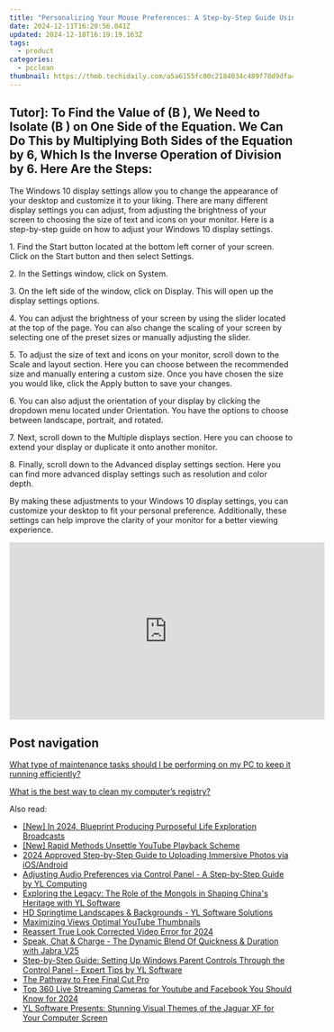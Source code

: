 ```yaml
---
title: "Personalizing Your Mouse Preferences: A Step-by-Step Guide Using Windows Control Panel - Tips From YL Software"
date: 2024-12-11T16:20:56.041Z
updated: 2024-12-18T16:19:19.163Z
tags:
  - product
categories:
  - pcclean
thumbnail: https://thmb.techidaily.com/a5a6155fc00c2184034c489f78d9dfa451dfb821e3d54808d5e05507218b1694.png
---
```


## Tutor]: To Find the Value of \(B \), We Need to Isolate \(B \) on One Side of the Equation. We Can Do This by Multiplying Both Sides of the Equation by 6, Which Is the Inverse Operation of Division by 6. Here Are the Steps:

The Windows 10 display settings allow you to change the appearance of your desktop and customize it to your liking. There are many different display settings you can adjust, from adjusting the brightness of your screen to choosing the size of text and icons on your monitor. Here is a step-by-step guide on how to adjust your Windows 10 display settings. 

1\. Find the Start button located at the bottom left corner of your screen. Click on the Start button and then select Settings.

2\. In the Settings window, click on System.

3\. On the left side of the window, click on Display. This will open up the display settings options. 

4\. You can adjust the brightness of your screen by using the slider located at the top of the page. You can also change the scaling of your screen by selecting one of the preset sizes or manually adjusting the slider.

5\. To adjust the size of text and icons on your monitor, scroll down to the Scale and layout section. Here you can choose between the recommended size and manually entering a custom size. Once you have chosen the size you would like, click the Apply button to save your changes.

6\. You can also adjust the orientation of your display by clicking the dropdown menu located under Orientation. You have the options to choose between landscape, portrait, and rotated.

7\. Next, scroll down to the Multiple displays section. Here you can choose to extend your display or duplicate it onto another monitor.

8\. Finally, scroll down to the Advanced display settings section. Here you can find more advanced display settings such as resolution and color depth. 

By making these adjustments to your Windows 10 display settings, you can customize your desktop to fit your personal preference. Additionally, these settings can help improve the clarity of your monitor for a better viewing experience.

<!-- affiliate ads begin -->
<iframe width="560" height="315" src="https://www.youtube.com/embed/cDNwgyE0nbY?si=3k_WBhpIw3WudJot" title="YouTube video player" frameborder="0" allow="accelerometer; autoplay; clipboard-write; encrypted-media; gyroscope; picture-in-picture; web-share" referrerpolicy="strict-origin-when-cross-origin" allowfullscreen></iframe>
<!-- affiliate ads end -->

## Post navigation

[What type of maintenance tasks should I be performing on my PC to keep it running efficiently?](https://tools.techidaily.com/pcclean/products/)

[What is the best way to clean my computer’s registry?](https://tools.techidaily.com/pcclean/products/)

<ins class="adsbygoogle"
     style="display:block"
     data-ad-format="autorelaxed"
     data-ad-client="ca-pub-7571918770474297"
     data-ad-slot="1223367746"></ins>

<ins class="adsbygoogle"
     style="display:block"
     data-ad-client="ca-pub-7571918770474297"
     data-ad-slot="8358498916"
     data-ad-format="auto"
     data-full-width-responsive="true"></ins>

<span class="atpl-alsoreadstyle">Also read:</span>
<div><ul>
<li><a href="https://facebook-record-videos.techidaily.com/new-in-2024-blueprint-producing-purposeful-life-exploration-broadcasts/"><u>[New] In 2024, Blueprint Producing Purposeful Life Exploration Broadcasts</u></a></li>
<li><a href="https://youtube-docs.techidaily.com/apid-methods-unsettle-youtube-playback-scheme/"><u>[New] Rapid Methods Unsettle YouTube Playback Scheme</u></a></li>
<li><a href="https://facebook-videos.techidaily.com/2024-approved-step-by-step-guide-to-uploading-immersive-photos-via-iosandroid/"><u>2024 Approved Step-by-Step Guide to Uploading Immersive Photos via iOS/Android</u></a></li>
<li><a href="https://discover-able.techidaily.com/adjusting-audio-preferences-via-control-panel-a-step-by-step-guide-by-yl-computing/"><u>Adjusting Audio Preferences via Control Panel - A Step-by-Step Guide by YL Computing</u></a></li>
<li><a href="https://discover-able.techidaily.com/exploring-the-legacy-the-role-of-the-mongols-in-shaping-chinas-heritage-with-yl-software/"><u>Exploring the Legacy: The Role of the Mongols in Shaping China's Heritage with YL Software</u></a></li>
<li><a href="https://discover-able.techidaily.com/hd-springtime-landscapes-and-backgrounds-yl-software-solutions/"><u>HD Springtime Landscapes & Backgrounds - YL Software Solutions</u></a></li>
<li><a href="https://youtube-videos.techidaily.com/maximizing-views-optimal-youtube-thumbnails/"><u>Maximizing Views Optimal YouTube Thumbnails</u></a></li>
<li><a href="https://facebook-videos.techidaily.com/reassert-true-look-corrected-video-error-for-2024/"><u>Reassert True Look Corrected Video Error for 2024</u></a></li>
<li><a href="https://buynow-marvelous.techidaily.com/speak-chat-and-charge-the-dynamic-blend-of-quickness-and-duration-with-jabra-v25/"><u>Speak, Chat & Charge - The Dynamic Blend Of Quickness & Duration with Jabra V25</u></a></li>
<li><a href="https://discover-able.techidaily.com/step-by-step-guide-setting-up-windows-parent-controls-through-the-control-panel-expert-tips-by-yl-software/"><u>Step-by-Step Guide: Setting Up Windows Parent Controls Through the Control Panel - Expert Tips by YL Software</u></a></li>
<li><a href="https://extra-resources.techidaily.com/the-pathway-to-free-final-cut-pro/"><u>The Pathway to Free Final Cut Pro</u></a></li>
<li><a href="https://some-skills.techidaily.com/top-360-live-streaming-cameras-for-youtube-and-facebook-you-should-know-for-2024/"><u>Top 360 Live Streaming Cameras for Youtube and Facebook You Should Know for 2024</u></a></li>
<li><a href="https://discover-able.techidaily.com/yl-software-presents-stunning-visual-themes-of-the-jaguar-xf-for-your-computer-screen/"><u>YL Software Presents: Stunning Visual Themes of the Jaguar XF for Your Computer Screen</u></a></li>
</ul></div>

